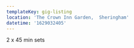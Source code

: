 ```yaml
---
templateKey: gig-listing
location: 'The Crown Inn Garden,  Sheringham'
datetime: '1629032405'
---
```

2 x 45 min sets